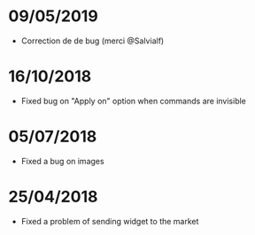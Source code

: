 # 09/05/2019

- Correction de de bug (merci @Salvialf)

# 16/10/2018

- Fixed bug on "Apply on" option when commands are invisible

# 05/07/2018

- Fixed a bug on images

# 25/04/2018

- Fixed a problem of sending widget to the market
